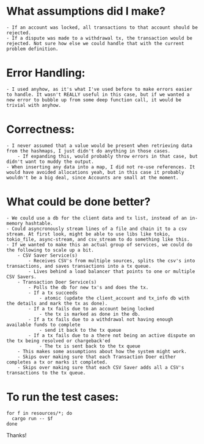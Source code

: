 # What assumptions did I make?
    - If an account was locked, all transactions to that account should be rejected.
    - If a dispute was made to a withdrawal tx, the transaction would be rejected. Not sure how else we could handle that with the current problem definition.


# Error Handling:
    - I used anyhow, as it's what I've used before to make errors easier to handle. It wasn't REALLY useful in this case, but if we wanted a new error to bubble up from some deep function call, it would be trivial with anyhow.

# Correctness:
    - I never assumed that a value would be present when retrieving data from the hashmaps, I just didn't do anything in those cases.
        - If expanding this, would probably throw errors in that case, but didn't want to muddy the output.
    - When inserting any data into a map, I did not re-use references. It would have avoided allocations yeah, but in this case it probably wouldn't be a big deal, since Accounts are small at the moment.

# What could be done better?
    - We could use a db for the client data and tx list, instead of an in-memory hashtable.
    - Could asyncronously stream lines of a file and chain it to a csv stream. At first look, might be able to use libs like tokio, tokio_file, async-stream, and csv_stream to do something like this.
    - If we wanted to make this an actual group of services, we could do the following to scale up a bit.
        - CSV Saver Service(s)
            - Receives CSV's from multiple sources, splits the csv's into transactions, and saves transactions into a tx queue.
            - Lives behind a load balancer that points to one or multiple CSV Savers.
        - Transaction Doer Service(s)
            - Polls the db for new tx's and does the tx.
            - If a tx succeeds
                - atomic (update the client_account and tx_info db with the details and mark the tx as done).
            - If a tx fails due to an account being locked
                - the tx is marked as done in the db.
            - If a tx fails due to a withdrawal not having enough available funds to complete
                - send it back to the tx queue
            - If a tx fails due to a there not being an active dispute on the tx being resolved or chargeback'ed
                - The tx is sent back to the tx queue
        - This makes some assumptions about how the system might work.
        - Skips over making sure that each Transaction Doer either completes a tx or marks it completed.
        - Skips over making sure that each CSV Saver adds all a CSV's transactions to the tx queue.

# To run the test cases:
```
for f in resources/*; do
  cargo run -- $f
done
```
Thanks!